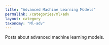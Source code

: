 ```yaml
---
title: "Advanced Machine Learning Models"
permalink: /categories/ml/adv
layout: category
taxonomy: "Ml-adv"
---
```


Posts about advanced machine learning models.

